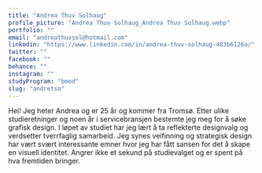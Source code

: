 ```yaml
---
title: "Andrea Thuv Solhaug"
profile_picture: "Andrea Thuv Solhaug_Andrea Thuv Solhaug.webp"
portfolio: ""
email: "andreathuvsol@hotmail.com"
linkedin: "https://www.linkedin.com/in/andrea-thuv-solhaug-483b6126a/"
twitter: ""
facebook: ""
behance: ""
instagram: ""
studyProgram: "bmed"
slug: "andretso"
---
```


Hei! Jeg heter Andrea og er 25 år og kommer fra Tromsø. Etter ulike studieretninger og noen år i servicebransjen bestemte jeg meg for å søke grafisk design. I løpet av studiet har jeg lært å ta reflekterte designvalg og verdsetter tverrfaglig samarbeid. Jeg synes veifinning og strategisk design har vært svært interessante emner hvor jeg har fått sansen for det å skape en visuell identitet. Angrer ikke et sekund på studievalget og er spent på hva fremtiden bringer.

